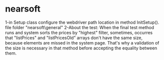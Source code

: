 # nearsoft
1-in Setup class configure the webdriver path location in method InitSetup(). 
  file folder "nearsoft\general"
2-About the test:
When the final test method runs and system sorts the prices by "highest" filter, sometimes, occurres that "listPrices" and "listPricesOld" 
arrays don't have the same size, because elements are missed in the system page. That's why a validation of the size is necessary in 
that method before accepting the equality between them. 
